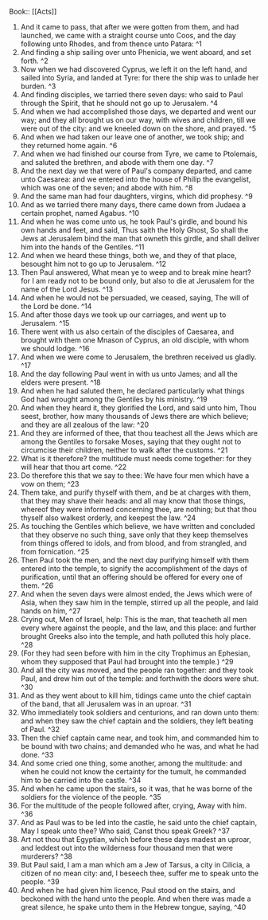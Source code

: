  Book:: [[Acts]]
 1. And it came to pass, that after we were gotten from them, and had launched, we came with a straight course unto Coos, and the day following unto Rhodes, and from thence unto Patara: ^1
 2. And finding a ship sailing over unto Phenicia, we went aboard, and set forth. ^2
 3. Now when we had discovered Cyprus, we left it on the left hand, and sailed into Syria, and landed at Tyre: for there the ship was to unlade her burden. ^3
 4. And finding disciples, we tarried there seven days: who said to Paul through the Spirit, that he should not go up to Jerusalem. ^4
 5. And when we had accomplished those days, we departed and went our way; and they all brought us on our way, with wives and children, till we were out of the city: and we kneeled down on the shore, and prayed. ^5
 6. And when we had taken our leave one of another, we took ship; and they returned home again. ^6
 7. And when we had finished our course from Tyre, we came to Ptolemais, and saluted the brethren, and abode with them one day. ^7
 8. And the next day we that were of Paul's company departed, and came unto Caesarea: and we entered into the house of Philip the evangelist, which was one of the seven; and abode with him. ^8
 9. And the same man had four daughters, virgins, which did prophesy. ^9
 10. And as we tarried there many days, there came down from Judaea a certain prophet, named Agabus. ^10
 11. And when he was come unto us, he took Paul's girdle, and bound his own hands and feet, and said, Thus saith the Holy Ghost, So shall the Jews at Jerusalem bind the man that owneth this girdle, and shall deliver him into the hands of the Gentiles. ^11
 12. And when we heard these things, both we, and they of that place, besought him not to go up to Jerusalem. ^12
 13. Then Paul answered, What mean ye to weep and to break mine heart? for I am ready not to be bound only, but also to die at Jerusalem for the name of the Lord Jesus. ^13
 14. And when he would not be persuaded, we ceased, saying, The will of the Lord be done. ^14
 15. And after those days we took up our carriages, and went up to Jerusalem. ^15
 16. There went with us also certain of the disciples of Caesarea, and brought with them one Mnason of Cyprus, an old disciple, with whom we should lodge. ^16
 17. And when we were come to Jerusalem, the brethren received us gladly. ^17
 18. And the day following Paul went in with us unto James; and all the elders were present. ^18
 19. And when he had saluted them, he declared particularly what things God had wrought among the Gentiles by his ministry. ^19
 20. And when they heard it, they glorified the Lord, and said unto him, Thou seest, brother, how many thousands of Jews there are which believe; and they are all zealous of the law: ^20
 21. And they are informed of thee, that thou teachest all the Jews which are among the Gentiles to forsake Moses, saying that they ought not to circumcise their children, neither to walk after the customs. ^21
 22. What is it therefore? the multitude must needs come together: for they will hear that thou art come. ^22
 23. Do therefore this that we say to thee: We have four men which have a vow on them; ^23
 24. Them take, and purify thyself with them, and be at charges with them, that they may shave their heads: and all may know that those things, whereof they were informed concerning thee, are nothing; but that thou thyself also walkest orderly, and keepest the law. ^24
 25. As touching the Gentiles which believe, we have written and concluded that they observe no such thing, save only that they keep themselves from things offered to idols, and from blood, and from strangled, and from fornication. ^25
 26. Then Paul took the men, and the next day purifying himself with them entered into the temple, to signify the accomplishment of the days of purification, until that an offering should be offered for every one of them. ^26
 27. And when the seven days were almost ended, the Jews which were of Asia, when they saw him in the temple, stirred up all the people, and laid hands on him, ^27
 28. Crying out, Men of Israel, help: This is the man, that teacheth all men every where against the people, and the law, and this place: and further brought Greeks also into the temple, and hath polluted this holy place. ^28
 29. (For they had seen before with him in the city Trophimus an Ephesian, whom they supposed that Paul had brought into the temple.) ^29
 30. And all the city was moved, and the people ran together: and they took Paul, and drew him out of the temple: and forthwith the doors were shut. ^30
 31. And as they went about to kill him, tidings came unto the chief captain of the band, that all Jerusalem was in an uproar. ^31
 32. Who immediately took soldiers and centurions, and ran down unto them: and when they saw the chief captain and the soldiers, they left beating of Paul. ^32
 33. Then the chief captain came near, and took him, and commanded him to be bound with two chains; and demanded who he was, and what he had done. ^33
 34. And some cried one thing, some another, among the multitude: and when he could not know the certainty for the tumult, he commanded him to be carried into the castle. ^34
 35. And when he came upon the stairs, so it was, that he was borne of the soldiers for the violence of the people. ^35
 36. For the multitude of the people followed after, crying, Away with him. ^36
 37. And as Paul was to be led into the castle, he said unto the chief captain, May I speak unto thee? Who said, Canst thou speak Greek? ^37
 38. Art not thou that Egyptian, which before these days madest an uproar, and leddest out into the wilderness four thousand men that were murderers? ^38
 39. But Paul said, I am a man which am a Jew of Tarsus, a city in Cilicia, a citizen of no mean city: and, I beseech thee, suffer me to speak unto the people. ^39
 40. And when he had given him licence, Paul stood on the stairs, and beckoned with the hand unto the people. And when there was made a great silence, he spake unto them in the Hebrew tongue, saying, ^40
